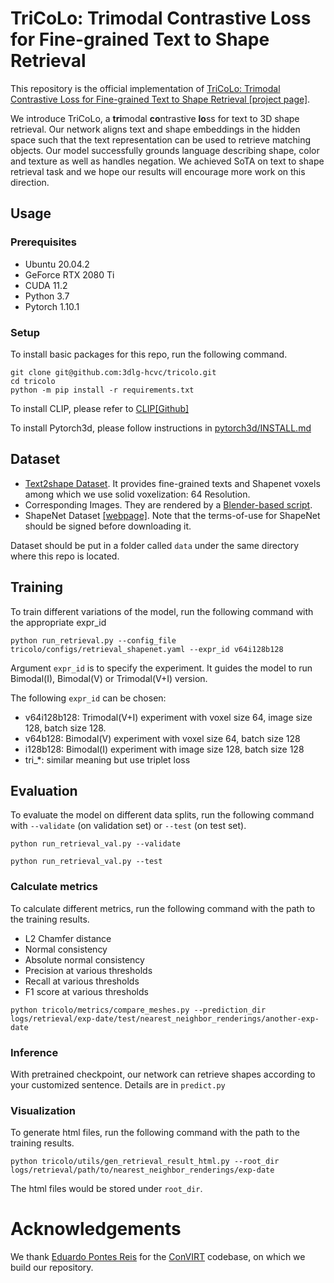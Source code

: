 # TriCoLo: Trimodal Contrastive Loss for Fine-grained Text to Shape Retrieval

This repository is the official implementation of [TriCoLo: Trimodal Contrastive Loss for Fine-grained Text to Shape Retrieval [project page]](https://3dlg-hcvc.github.io/tricolo/).

We introduce TriCoLo, a **tri**modal **co**ntrastive **lo**ss for text to 3D shape retrieval. Our network aligns text and shape embeddings in the hidden space such that the text representation can be used to retrieve matching objects.  Our model successfully grounds language describing shape, color and texture as well as handles negation.
We achieved SoTA on text to shape retrieval task and we hope our results will encourage more work on this direction.

## Usage

### Prerequisites

- Ubuntu 20.04.2
- GeForce RTX 2080 Ti
- CUDA 11.2
- Python 3.7
- Pytorch 1.10.1

### Setup

To install basic packages for this repo, run the following command.

```
git clone git@github.com:3dlg-hcvc/tricolo.git
cd tricolo
python -m pip install -r requirements.txt
```

To install CLIP, please refer to [CLIP[Github]](https://github.com/openai/CLIP)

To install Pytorch3d, please follow instructions in [pytorch3d/INSTALL.md](https://github.com/facebookresearch/pytorch3d/blob/main/INSTALL.md)


## Dataset

- [Text2shape Dataset](http://text2shape.stanford.edu/). It provides fine-grained texts and Shapenet voxels among which we use solid voxelization: 64 Resolution.
- Corresponding Images. They are rendered by a [Blender-based script](https://github.com/panmari/stanford-shapenet-renderer).
- ShapeNet Dataset [[webpage]](https://shapenet.org/). Note that the terms-of-use for ShapeNet should be signed before downloading it.

Dataset should be put in a folder called `data` under the same directory where this repo is located.

## Training 

To train different variations of the model, run the following command with the appropriate expr_id

```
python run_retrieval.py --config_file tricolo/configs/retrieval_shapenet.yaml --expr_id v64i128b128
```
Argument `expr_id` is to specify the experiment. 
It guides the model to run Bimodal(I), Bimodal(V) or Trimodal(V+I) version. 

The following `expr_id` can be chosen:
- v64i128b128: Trimodal(V+I) experiment with voxel size 64, image size  128, batch size 128.
- v64b128: Bimodal(V) experiment with voxel size 64, batch size 128
- i128b128: Bimodal(I) experiment with image size 128, batch size 128
- tri_*: similar meaning but use triplet loss


## Evaluation

To evaluate the model on different data splits, run the following command with `--validate` (on validation set) or `--test` (on test set).

```
python run_retrieval_val.py --validate
```


```
python run_retrieval_val.py --test
```

### Calculate metrics

To calculate different metrics, run the following command with the path to the training results.

- L2 Chamfer distance
- Normal consistency
- Absolute normal consistency
- Precision at various thresholds
- Recall at various thresholds
- F1 score at various thresholds

```
python tricolo/metrics/compare_meshes.py --prediction_dir logs/retrieval/exp-date/test/nearest_neighbor_renderings/another-exp-date
```

### Inference

With pretrained checkpoint, our network can retrieve shapes according to your customized sentence. Details are in `predict.py`


### Visualization

To generate html files, run the following command with the path to the training results.

```
python tricolo/utils/gen_retrieval_result_html.py --root_dir logs/retrieval/path/to/nearest_neighbor_renderings/exp-date
```
The html files would be stored under `root_dir`.

# Acknowledgements

We thank [Eduardo Pontes Reis](https://github.com/edreisMD/ConVIRT-pytorch) for the [ConVIRT](https://arxiv.org/pdf/2010.00747.pdf) codebase, on which we build our repository.